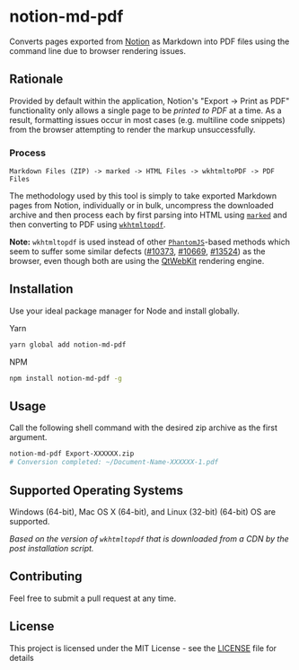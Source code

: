 # notion-md-pdf

Converts pages exported from [Notion](https://notion.so) as Markdown into PDF files using the command line due to browser rendering issues.

## Rationale

Provided by default within the application, Notion's "Export -> Print as PDF" functionality only allows a single page to be _printed to PDF_ at a time. As a result, formatting issues occur in most cases (e.g. multiline code snippets) from the browser attempting to render the markup unsuccessfully.

### Process

```text
Markdown Files (ZIP) -> marked -> HTML Files -> wkhtmltoPDF -> PDF Files
```

The methodology used by this tool is simply to take exported Markdown pages from Notion, individually or in bulk, uncompress the downloaded archive and then process each by first parsing into HTML using [`marked`](https://github.com/markedjs/marked) and then converting to PDF using [`wkhtmltopdf`](https://wkhtmltopdf.org/).

**Note:** `wkhtmltopdf` is used instead of other [`PhantomJS`](https://github.com/ariya/phantomjs)-based methods which seem to suffer some similar defects ([#10373](https://github.com/ariya/phantomjs/issues/10373), [#10669](https://github.com/ariya/phantomjs/issues/10669), [#13524](https://github.com/ariya/phantomjs/issues/13524)) as the browser, even though both are using the [QtWebKit](https://trac.webkit.org/wiki/QtWebKit) rendering engine.

## Installation

Use your ideal package manager for Node and install globally.

Yarn

```bash
yarn global add notion-md-pdf
```

NPM

```bash
npm install notion-md-pdf -g
```

## Usage

Call the following shell command with the desired zip archive as the first argument.

```bash
notion-md-pdf Export-XXXXXX.zip
# Conversion completed: ~/Document-Name-XXXXXX-1.pdf
```

## Supported Operating Systems

Windows (64-bit), Mac OS X (64-bit), and Linux (32-bit) (64-bit) OS are supported.

_Based on the version of `wkhtmltopdf` that is downloaded from a CDN by the post installation script._

## Contributing

Feel free to submit a pull request at any time.

## License

This project is licensed under the MIT License - see the [LICENSE](./LICENSE) file for details
